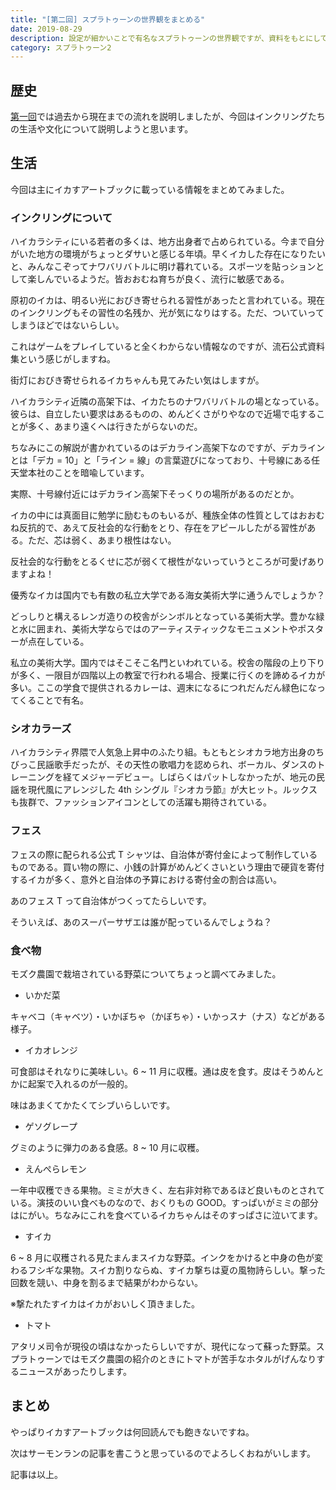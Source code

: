 ```yaml
---
title: "[第二回] スプラトゥーンの世界観をまとめる"
date: 2019-08-29
description: 設定が細かいことで有名なスプラトゥーンの世界観ですが、資料をもとにして今まで判明していることについて大雑把にまとめてみました
category: スプラトゥーン2
---
```


## 歴史

[第一回](https://tkgstrator.work/posts/2019/01/07/splatoonworldview01.html)では過去から現在までの流れを説明しましたが、今回はインクリングたちの生活や文化について説明しようと思います。

## 生活

今回は主にイカすアートブックに載っている情報をまとめてみました。

<Amazon/>

### インクリングについて

ハイカラシティにいる若者の多くは、地方出身者で占められている。今まで自分がいた地方の環境がちょっとダサいと感じる年頃。早くイカした存在になりたいと、みんなこぞってナワバリバトルに明け暮れている。スポーツを貼っションとして楽しんでいるようだ。皆おおむね育ちが良く、流行に敏感である。

原初のイカは、明るい光におびき寄せられる習性があったと言われている。現在のインクリングもその習性の名残か、光が気になりはする。ただ、ついていってしまうほどではないらしい。

これはゲームをプレイしていると全くわからない情報なのですが、流石公式資料集という感じがしますね。

街灯におびき寄せられるイカちゃんも見てみたい気はしますが。

ハイカラシティ近隣の高架下は、イカたちのナワバリバトルの場となっている。彼らは、自立したい要求はあるものの、めんどくさがりやなので近場で屯することが多く、あまり遠くへは行きたがらないのだ。

ちなみにこの解説が書かれているのはデカライン高架下なのですが、デカラインとは「デカ = 10」と「ライン = 線」の言葉遊びになっており、十号線にある任天堂本社のことを暗喩しています。

実際、十号線付近にはデカライン高架下そっくりの場所があるのだとか。

イカの中には真面目に勉学に励むものもいるが、種族全体の性質としてはおおむね反抗的で、あえて反社会的な行動をとり、存在をアピールしたがる習性がある。ただ、芯は弱く、あまり根性はない。

反社会的な行動をとるくせに芯が弱くて根性がないっていうところが可愛げありますよね！

優秀なイカは国内でも有数の私立大学である海女美術大学に通うんでしょうか？

どっしりと構えるレンガ造りの校舎がシンボルとなっている美術大学。豊かな緑と水に囲まれ、美術大学ならではのアーティスティックなモニュメントやポスターが点在している。

私立の美術大学。国内ではそこそこ名門といわれている。校舎の階段の上り下りが多く、一限目が四階以上の教室で行われる場合、授業に行くのを諦めるイカが多い。ここの学食で提供されるカレーは、週末になるにつれだんだん緑色になってくることで有名。

### シオカラーズ

ハイカラシティ界隈で人気急上昇中のふたり組。もともとシオカラ地方出身のちびっこ民謡歌手だったが、その天性の歌唱力を認められ、ボーカル、ダンスのトレーニングを経てメジャーデビュー。しばらくはパットしなかったが、地元の民謡を現代風にアレンジした 4th シングル『シオカラ節』が大ヒット。ルックスも抜群で、ファッションアイコンとしての活躍も期待されている。

### フェス

フェスの際に配られる公式 T シャツは、自治体が寄付金によって制作しているものである。買い物の際に、小銭の計算がめんどくさいという理由で硬貨を寄付するイカが多く、意外と自治体の予算における寄付金の割合は高い。

あのフェス T って自治体がつくってたらしいです。

そういえば、あのスーパーサザエは誰が配っているんでしょうね？

### 食べ物

モズク農園で栽培されている野菜についてちょっと調べてみました。

- いかだ菜

キャベコ（キャベツ）・いかぼちゃ（かぼちゃ）・いかっスナ（ナス）などがある様子。

- イカオレンジ

可食部はそれなりに美味しい。6 ~ 11 月に収穫。通は皮を食す。皮はそうめんとかに起案で入れるのが一般的。

味はあまくてかたくてシブいらしいです。

- ゲソグレープ

グミのように弾力のある食感。8 ~ 10 月に収穫。

- えんぺらレモン

一年中収穫できる果物。ミミが大きく、左右非対称であるほど良いものとされている。演技のいい食べものなので、おくりもの GOOD。すっぱいがミミの部分はにがい。ちなみにこれを食べているイカちゃんはそのすっぱさに泣いてます。

- すイカ

6 ~ 8 月に収穫される見たまんまスイカな野菜。インクをかけると中身の色が変わるフシギな果物。スイカ割りならぬ、すイカ撃ちは夏の風物詩らしい。撃った回数を競い、中身を割るまで結果がわからない。

※撃たれたすイカはイカがおいしく頂きました。

- トマト

アタリメ司令が現役の頃はなかったらしいですが、現代になって蘇った野菜。スプラトゥーンではモズク農園の紹介のときにトマトが苦手なホタルがげんなりするニュースがあったりします。

## まとめ

やっぱりイカすアートブックは何回読んでも飽きないですね。

<Amazon/>

次はサーモンランの記事を書こうと思っているのでよろしくおねがいします。

記事は以上。

